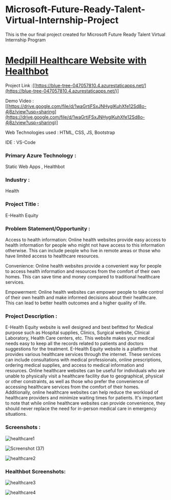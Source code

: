 # Microsoft-Future-Ready-Talent-Virtual-Internship-Project

This is the our final project created for Microsoft Future Ready Talent Virtual Internship Program

# [Medpill Healthcare Website with Healthbot](https://white-moss-0ef554e00.3.azurestaticapps.net)

Project Link :[[https://blue-tree-047057810.4.azurestaticapps.net/](https://blue-tree-047057810.4.azurestaticapps.net/)]

Demo Video :[[https://drive.google.com/file/d/1waGrtiFSxJNHyglKuhXfe12Sd8o-4j8z/view?usp=sharing](https://drive.google.com/file/d/1waGrtiFSxJNHyglKuhXfe12Sd8o-4j8z/view?usp=sharing)]

Web Technologies used : HTML, CSS, JS, Bootstrap

IDE : VS-Code

### Primary Azure Technology :
Static Web Apps , Healthbot

### Industry :
Health

### Project Title :
E-Health Equity

### Problem Statement/Opportunity :
Access to health information: Online health websites provide easy access to health information for people who might not have access to this information otherwise. This can include people who live in remote areas or those who have limited access to healthcare resources.

Convenience: Online health websites provide a convenient way for people to access health information and resources from the comfort of their own homes. This can save time and money compared to traditional healthcare services.

Empowerment: Online health websites can empower people to take control of their own health and make informed decisions about their healthcare. This can lead to better health outcomes and a higher quality of life.

### Project Description :
E-Health Equity website is well designed and best befitted for Medical purpose such as Hospital supplies, Clinics, Surgical website, Clinical Laboratory, Health Care centers, etc.
This website makes your medical needs easy to keep all the records related to patients and doctors suggestions for the treatment.
E-Health Equity website is a platform that provides various healthcare services through the internet. These services can include consultations with medical professionals, online prescriptions, ordering medical supplies, and access to medical information and resources. Online healthcare websites can be useful for individuals who are unable to physically visit a healthcare facility due to geographical, physical or other constraints, as well as those who prefer the convenience of accessing healthcare services from the comfort of their homes. Additionally, online healthcare websites can help reduce the workload of healthcare providers and minimize waiting times for patients. It's important to note that while online healthcare websites can provide convenience, they should never replace the need for in-person medical care in emergency situations.


### Screenshots :
![healthcare1](https://github.com/kriti8303/Microsoft-Virtual-Internship-Project/assets/86372176/4c3b2a73-6af4-4839-8b0d-aa8328382a07)

![Screenshot (37)](https://user-images.githubusercontent.com/93502957/236379219-255cc6e9-e57a-414b-a683-dd423034bb65.png)

![healthcare2](https://github.com/kriti8303/Microsoft-Virtual-Internship-Project/assets/86372176/281b7651-1c1f-4c13-8f81-85143c58bb9b)


### Healthbot Screenshots:
![healthcare3](https://github.com/kriti8303/Microsoft-Virtual-Internship-Project/assets/86372176/06979faa-5b11-4b9b-8f75-f718b7c8ab7f)

![healthcare4](https://github.com/kriti8303/Microsoft-Virtual-Internship-Project/assets/86372176/a7a92790-56fa-4323-b3c5-787ab0b8d4e0)



